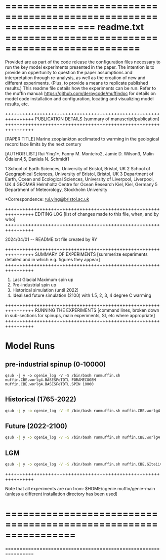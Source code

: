 ================================================================
=== readme.txt =================================================
================================================================

Provided are as part of the code release the configuration files necessary to run the key model experiments presented in the paper.
The intention is to provide an oppertunity to question the paper assumptions and interpretation through re-analysis,
as well as the creation of new and different experiments. (Plus, to provide a means to replicate published results.)
This readme file details how the experiments can be run.
Refer to the muffin manual:
https://github.com/derpycode/muffindoc
for details on model code installation and configuration, locating and visualizing model results, etc.

++++++++++++++++++++++++++++++++++++++++++++++++++++++++++++++++
PUBLICATION DETAILS [summary of manuscript/publication]
++++++++++++++++++++++++++++++++++++++++++++++++++++++++++++++++

[PAPER TITLE]
Marine zooplankton acclimated to warming in the geological record face limits by the next century

[AUTHOR LIST]
Rui Ying1*, Fanny M. Monteiro2, Jamie D. Wilson3, Malin Ödalen4,5, Daniela N. Schmidt1

1 School of Earth Sciences, University of Bristol, Bristol, UK
2 School of Geographical Sciences, University of Bristol, Bristol, UK
3 Department of Earth, Ocean and Ecological Sciences, University of Liverpool, Liverpool, UK
4 GEOMAR Helmholtz Centre for Ocean Research Kiel, Kiel, Germany
5 Department of Meteorology, Stockholm University

*Correspondence: rui.ying@bristol.ac.uk


++++++++++++++++++++++++++++++++++++++++++++++++++++++++++++++++
EDITING LOG [list of changes made to this file, when, and by who]
++++++++++++++++++++++++++++++++++++++++++++++++++++++++++++++++

2024/04/01 -- README.txt file created by RY

++++++++++++++++++++++++++++++++++++++++++++++++++++++++++++++++
SUMMARY OF EXPERIMENTS [summerize experiments detailed and in which e.g. figures they appear]
++++++++++++++++++++++++++++++++++++++++++++++++++++++++++++++++
1. Last Glacial Maximum spin up
2. Pre-industrial spin up
3. Historical simulation (until 2022)
4. Idealised future simulation (2100) with 1.5, 2, 3, 4 degree C warming


++++++++++++++++++++++++++++++++++++++++++++++++++++++++++++++++
RUNNING THE EXPERIMENTS [command lines, broken down in sub-sections for spinups, main experiments, SI, etc where appropriate]
++++++++++++++++++++++++++++++++++++++++++++++++++++++++++++++++

# Model Runs
## pre-industrial spinup (0-10000)

```
qsub -j y -o cgenie_log -V -S /bin/bash runmuffin.sh muffin.CBE.worlg4.BASESFeTDTL FORAMECOGEM muffin.CBE.worlg4.BASESFeTDTL.SPIN 10000
```

## Historical (1765-2022) 

```sh
qsub -j y -o cgenie_log -V -S /bin/bash runmuffin.sh muffin.CBE.worlg4.BASESFeTDTL FORAMECOGEM muffin.CBE.worlg4.BASESFeTDTL.historical 257 muffin.CBE.worlg4.BASESFeTDTL.SPIN
```

## Future (2022-2100)

```sh
qsub -j y -o cgenie_log -V -S /bin/bash runmuffin.sh muffin.CBE.worlg4.BASESFeTDTL FORAMECOGEM muffin.CBE.worlg4.BASESFeTDTL.2100.[XXX]deg 78 muffin.CBE.worlg4.BASESFeTDTL.historical
```

## LGM

```sh
qsub -j y -o cgenie_log -V -S /bin/bash runmuffin.sh muffin.CBE.GIteiiva.BASESFeTDTL_rb FORAMECOGEM muffin.CBE.GIteiiva.BASESFeTDTL_rb.SPIN 10000
```


++++++++++++++++++++++++++++++++++++++++++++++++++++++++++++++++

Note that all experiments are run from:
$HOME/cgenie.muffin/genie-main
(unless a different installation directory has been used)

================================================================
================================================================
================================================================


